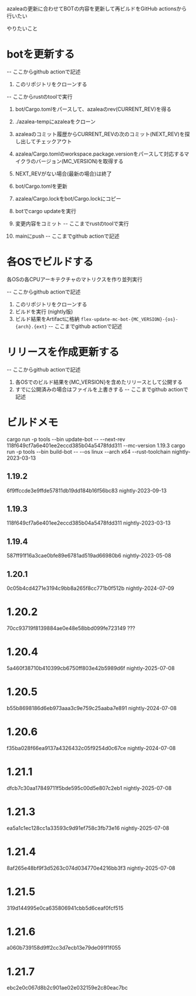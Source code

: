 
azaleaの更新に合わせてBOTの内容を更新して再ビルドをGitHub actionsから行いたい

やりたいこと

# botを更新する

-- ここからgithub actionで記述
1. このリポジトリをクローンする

-- ここからrustのtoolで実行
1. bot/Cargo.tomlをパースして、azaleaのrev(CURRENT_REV)を得る
2. ./azalea-tempにazaleaをクローン
3. azaleaのコミット履歴からCURRENT_REVの次のコミット(NEXT_REV)を探し出してチェックアウト
4. azalea/Cargo.tomlのworkspace.package.versionをパースして対応するマイクラのバージョン(MC_VERSION)を取得する
5. NEXT_REVがない場合(最新の場合)は終了
6. bot/Cargo.tomlを更新
7. azalea/Cargo.lockをbot/Cargo.lockにコピー
8. botでcargo updateを実行
9. 変更内容をコミット
-- ここまでrustのtoolで実行

9. mainにpush
-- ここまでgithub actionで記述

# 各OSでビルドする

各OSの各CPUアーキテクチャのマトリクスを作り並列実行

-- ここからgithub actionで記述
1. このリポジトリをクローンする
2. ビルドを実行 (nightly版)
3. ビルド結果をArtifactに格納 `flex-update-mc-bot-{MC_VERSION}-{os}-{arch}.{ext}`
-- ここまでgithub actionで記述

# リリースを作成更新する

-- ここからgithub actionで記述
1. 各OSでのビルド結果を{MC_VERSION}を含めたリリースとして公開する
2. すでに公開済みの場合はファイルを上書きする
-- ここまでgithub actionで記述


# ビルドメモ
cargo run -p tools --bin update-bot -- --next-rev 118f649cf7a6e401ee2eccd385b04a5478fdd311 --mc-version 1.19.3
cargo run -p tools --bin build-bot -- --os linux --arch x64 --rust-toolchain nightly-2023-03-13



## 1.19.2
6f9ffccde3e9ffde57811db19dd184b16f56bc83
nightly-2023-09-13

## 1.19.3
118f649cf7a6e401ee2eccd385b04a5478fdd311
nightly-2023-03-13

## 1.19.4
587ff91f16a3cae0bfe89e6781ad519ad66980b6
nightly-2023-05-08

## 1.20.1
0c05b4cd4271e3194c9bb8a265f8cc771b0f512b
nightly-2024-07-09

# 1.20.2
70cc93719f8139884ae0e48e58bbd099fe723149
???

# 1.20.4
5a460f38710b410399cb6750ff803e42b5989d6f
nightly-2025-07-08

# 1.20.5
b55b8698186d6eb973aaa3c9e759c25aaba7e891
nightly-2024-07-08

# 1.20.6
f35ba028f66ea9137a4326432c05f9254d0c67ce
nightly-2024-07-08

# 1.21.1
dfcb7c30aa17849711f5bde595c00d5e807c2eb1
nightly-2025-07-08

# 1.21.3
ea5a1c1ec128cc1a33593c9d91ef758c3fb73e16
nightly-2025-07-08

# 1.21.4
8af265e48bf9f3d5263c074d034770e4216bb3f3
nightly-2025-07-08

# 1.21.5
319d144995e0ca635806941cbb5d6ceaf0fcf515

# 1.21.6
a060b739158d9ff2cc3d7ecb13e79de091f1f055

# 1.21.7
ebc2e0c067d8b2c901ae02e032159e2c80eac7bc
